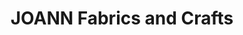 ---
title: "JOANN Fabrics and Crafts"
url: /phoenix/joann-fabrics-and-crafts-north-tatum-boulevard/
shop: Basteln
---